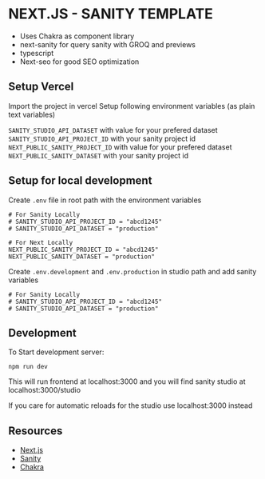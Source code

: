 # NEXT.JS - SANITY TEMPLATE

- Uses Chakra as component library
- next-sanity for query sanity with GROQ and previews
- typescript
- Next-seo for good SEO optimization

## Setup Vercel
Import the project in vercel
Setup following environment variables (as plain text variables)

`SANITY_STUDIO_API_DATASET` with value for your prefered dataset
`SANITY_STUDIO_API_PROJECT_ID` with your sanity project id
`NEXT_PUBLIC_SANITY_PROJECT_ID` with value for your prefered dataset
`NEXT_PUBLIC_SANITY_DATASET` with your sanity project id


## Setup for local development
Create `.env` file in root path with the environment variables

```
# For Sanity Locally
# SANITY_STUDIO_API_PROJECT_ID = "abcd1245"
# SANITY_STUDIO_API_DATASET = "production"

# For Next Locally
NEXT_PUBLIC_SANITY_PROJECT_ID = "abcd1245"
NEXT_PUBLIC_SANITY_DATASET = "production"
```

Create `.env.development` and `.env.production` in studio path
and add sanity variables

```
# For Sanity Locally
# SANITY_STUDIO_API_PROJECT_ID = "abcd1245"
# SANITY_STUDIO_API_DATASET = "production"
```

## Development

To Start development server:
```
npm run dev
```
This will run frontend at localhost:3000
and you will find sanity studio at localhost:3000/studio

If you care for automatic reloads for the studio use localhost:3000 instead


## Resources
- [Next.js](https://nextjs.org/)
- [Sanity](https://sanity.io/)
- [Chakra](https://chakra-ui.com/)
